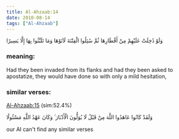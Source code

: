 ```yaml
---
title: Al-Ahzaab:14
date: 2010-08-14
tags: ["Al-Ahzaab"]
---
```

وَلَوْ دُخِلَتْ عَلَيْهِمْ مِنْ أَقْطَارِهَا ثُمَّ سُئِلُوا الْفِتْنَةَ لَآتَوْهَا وَمَا تَلَبَّثُوا بِهَا إِلَّا يَسِيرًا
### meaning: 
Had they been invaded from its flanks and had they been asked to apostatize, they would have done so with only a mild hesitation,
### similar verses: 

[Al-Ahzaab:15](/33/15) (sim:52.4%)

وَلَقَدْ كَانُوا عَاهَدُوا اللَّهَ مِنْ قَبْلُ لَا يُوَلُّونَ الْأَدْبَارَ ۚ وَكَانَ عَهْدُ اللَّهِ مَسْئُولًا

our AI can't find any similar verses



